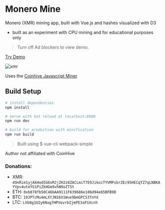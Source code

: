 # Monero Mine

Monero (XMR) mining app, built with Vue.js and hashes visualized with D3
- built as an experiment with CPU mining and for educational purposes only

> Turn off Ad blockers to view demo.

[Try Demo](https://bradoyler.github.io/xmr-miner/)

![xmr](https://user-images.githubusercontent.com/425966/34000771-2b14fe04-e0bc-11e7-99cc-85767d7e8f6a.gif)

Uses the [Coinhive Javascript Miner](https://coinhive.com/documentation/miner) 
## Build Setup

``` bash
# install dependencies
npm install

# serve with hot reload at localhost:8080
npm run dev

# build for production with minification
npm run build
```

> Built using $ vue-cli webpack-simple

Author not affiliated with CoinHive

### Donations:
- XMR: `49nRim1yjAkHod5G6xMJjZH2z6ZACLmiT7E9JikoiTYVMPsbrZEc95HECqTZ7qLNBKAYVpv4uteYG1PiZkHGm9vhN9oZTSt`
- ETH: `0xb878fb50C46bAA9111F639686e106d94e65BFB9D`
- BTC: `19JPTcMu4mLXYJN16X1Wue9bmGPC53TnYd`
- LTC: `LVb8g1U2y6Nxg7HPVovrbZjmPE3aFSXcnh`
